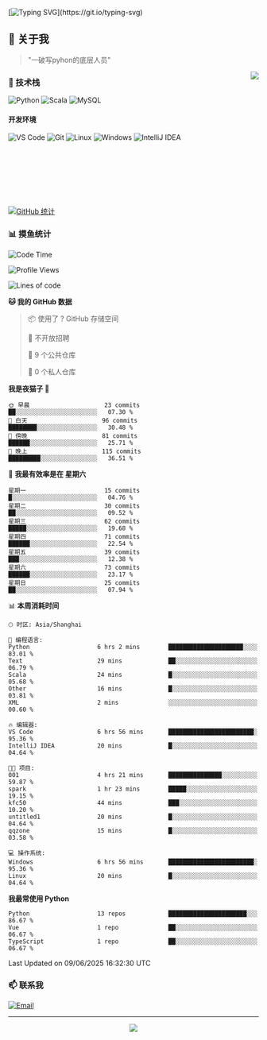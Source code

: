 [![Typing SVG](https://readme-typing-svg.herokuapp.com?font=Fira+Code&pause=1000&color=36BCF7&random=false&width=435&lines=print(%22Hello%2C+World!%22);%23+Welcome+to+my+code+space+%F0%9F%90%8D)](https://git.io/typing-svg)

## 🌟 关于我

> "一破写pyhon的底层人员"

<img align="right" src="https://github-readme-stats.vercel.app/api/top-langs/?username=huanxin996&theme=tokyonight" />

### 🎯 技术栈

![Python](https://img.shields.io/badge/Python-Expert-3776AB?style=for-the-badge&logo=python&logoColor=white)
![Scala](https://img.shields.io/badge/Scala-Expert-DC322F?style=for-the-badge&logo=scala&logoColor=white)
![MySQL](https://img.shields.io/badge/MySQL-Expert-4479A1?style=for-the-badge&logo=mysql&logoColor=white)

#### 开发环境

![VS Code](https://img.shields.io/badge/VS_Code-007ACC?style=for-the-badge&logo=visual-studio-code&logoColor=white)
![Git](https://img.shields.io/badge/Git-F05032?style=for-the-badge&logo=git&logoColor=white)
![Linux](https://img.shields.io/badge/Linux-FCC624?style=for-the-badge&logo=linux&logoColor=black)
![Windows](https://img.shields.io/badge/Windows_11-0078D4?style=for-the-badge&logo=windows11&logoColor=white)
![IntelliJ IDEA](https://img.shields.io/badge/IntelliJ_IDEA-000000?style=for-the-badge&logo=intellij-idea&logoColor=white)

<br/><br/><br/><br/><br/><br/>

  
[![GitHub 统计](https://github-readme-stats.vercel.app/api?username=huanxin996&show_icons=true&theme=tokyonight)](https://github.com/huanxin996)

### 📊 摸鱼统计

<!--START_SECTION:waka-->
![Code Time](http://img.shields.io/badge/Code%20Time-173%20hrs%2013%20mins-blue)

![Profile Views](http://img.shields.io/badge/%E4%B8%AA%E4%BA%BA%E8%B5%84%E6%96%99%E8%A7%82%E7%9C%8B%E6%AC%A1%E6%95%B0-10-blue)

![Lines of code](https://img.shields.io/badge/%E4%BB%8E%E3%80%8CHello%20World%E3%80%8D%E8%B5%B7%E6%88%91%E5%B7%B2%E7%BB%8F%E5%86%99%E4%BA%86-2.5%20million%20%E8%A1%8C%E4%BB%A3%E7%A0%81-blue)

**🐱 我的 GitHub 数据** 

> 📦  使用了 ? GitHub 存储空间 
 > 
> 🚫 不开放招聘
 > 
> 📜 9 个公共仓库 
 > 
> 🔑 0 个私人仓库 
 > 
**我是夜猫子 🦉** 

```text
🌞 早晨                     23 commits          ██░░░░░░░░░░░░░░░░░░░░░░░   07.30 % 
🌆 白天                     96 commits          ████████░░░░░░░░░░░░░░░░░   30.48 % 
🌃 傍晚                     81 commits          ██████░░░░░░░░░░░░░░░░░░░   25.71 % 
🌙 晚上                     115 commits         █████████░░░░░░░░░░░░░░░░   36.51 % 
```
📅 **我最有效率是在 星期六** 

```text
星期一                      15 commits          █░░░░░░░░░░░░░░░░░░░░░░░░   04.76 % 
星期二                      30 commits          ██░░░░░░░░░░░░░░░░░░░░░░░   09.52 % 
星期三                      62 commits          █████░░░░░░░░░░░░░░░░░░░░   19.68 % 
星期四                      71 commits          ██████░░░░░░░░░░░░░░░░░░░   22.54 % 
星期五                      39 commits          ███░░░░░░░░░░░░░░░░░░░░░░   12.38 % 
星期六                      73 commits          ██████░░░░░░░░░░░░░░░░░░░   23.17 % 
星期日                      25 commits          ██░░░░░░░░░░░░░░░░░░░░░░░   07.94 % 
```


📊 **本周消耗时间** 

```text
🕑︎ 时区: Asia/Shanghai

💬 编程语言: 
Python                   6 hrs 2 mins        █████████████████████░░░░   83.01 % 
Text                     29 mins             ██░░░░░░░░░░░░░░░░░░░░░░░   06.79 % 
Scala                    24 mins             █░░░░░░░░░░░░░░░░░░░░░░░░   05.68 % 
Other                    16 mins             █░░░░░░░░░░░░░░░░░░░░░░░░   03.81 % 
XML                      2 mins              ░░░░░░░░░░░░░░░░░░░░░░░░░   00.60 % 

🔥 编辑器: 
VS Code                  6 hrs 56 mins       ████████████████████████░   95.36 % 
IntelliJ IDEA            20 mins             █░░░░░░░░░░░░░░░░░░░░░░░░   04.64 % 

🐱‍💻 项目: 
001                      4 hrs 21 mins       ███████████████░░░░░░░░░░   59.87 % 
spark                    1 hr 23 mins        █████░░░░░░░░░░░░░░░░░░░░   19.15 % 
kfc50                    44 mins             ███░░░░░░░░░░░░░░░░░░░░░░   10.20 % 
untitled1                20 mins             █░░░░░░░░░░░░░░░░░░░░░░░░   04.64 % 
qqzone                   15 mins             █░░░░░░░░░░░░░░░░░░░░░░░░   03.58 % 

💻 操作系统: 
Windows                  6 hrs 56 mins       ████████████████████████░   95.36 % 
Linux                    20 mins             █░░░░░░░░░░░░░░░░░░░░░░░░   04.64 % 
```

**我最常使用 Python** 

```text
Python                   13 repos            ██████████████████████░░░   86.67 % 
Vue                      1 repo              ██░░░░░░░░░░░░░░░░░░░░░░░   06.67 % 
TypeScript               1 repo              ██░░░░░░░░░░░░░░░░░░░░░░░   06.67 % 
```




 Last Updated on 09/06/2025 16:32:30 UTC
<!--END_SECTION:waka-->

### 📫 联系我

[![Email](https://img.shields.io/badge/Email-D14836?style=for-the-badge&logo=gmail&logoColor=white)](mailto:mc.xiaolang@Foxmail.com)

---

<p align="center">
  <img src="https://profile-counter.glitch.me/huanxin996/count.svg" />
</p>